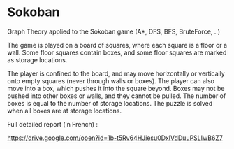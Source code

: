 # Sokoban
Graph Theory applied to the Sokoban game (A*, DFS, BFS, BruteForce, ..)


The game is played on a board of squares, where each square is a floor or a wall. Some floor squares contain boxes, and some floor squares are marked as storage locations.

The player is confined to the board, and may move horizontally or vertically onto empty squares (never through walls or boxes). The player can also move into a box, which pushes it into the square beyond. Boxes may not be pushed into other boxes or walls, and they cannot be pulled. The number of boxes is equal to the number of storage locations. The puzzle is solved when all boxes are at storage locations.



Full detailed report (in French) : 

https://drive.google.com/open?id=1b-t5Rv64HJiesu0DxlVdDuuPSLIwB6Z7
